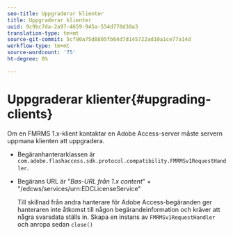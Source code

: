 ```yaml
---
seo-title: Uppgraderar klienter
title: Uppgraderar klienter
uuid: 9c9bc7da-2a97-4659-945a-554d778d30a3
translation-type: tm+mt
source-git-commit: 5cf90a75d8805fb64d7d145722ad10a1ce77a14d
workflow-type: tm+mt
source-wordcount: '75'
ht-degree: 0%

---
```



# Uppgraderar klienter{#upgrading-clients}

Om en FMRMS 1.x-klient kontaktar en Adobe Access-server måste servern uppmana klienten att uppgradera.

* Begäranhanterarklassen är `com.adobe.flashaccess.sdk.protocol.compatibility.FMRMSv1RequestHandler`.
* Begärans URL är &quot;*Bas-URL från 1.x content*&quot; + &quot;/edcws/services/urn:EDCLicenseService&quot;

   Till skillnad från andra hanterare för Adobe Access-begäranden ger hanteraren inte åtkomst till någon begärandeinformation och kräver att några svarsdata ställs in. Skapa en instans av `FMRMSv1RequestHandler` och anropa sedan `close()`